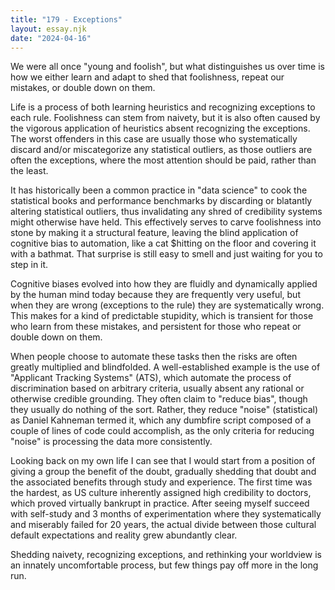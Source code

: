 ```yaml
---
title: "179 - Exceptions"
layout: essay.njk
date: "2024-04-16"
---
```


We were all once "young and foolish", but what distinguishes us over time is how we either learn and adapt to shed that foolishness, repeat our mistakes, or double down on them.

Life is a process of both learning heuristics and recognizing exceptions to each rule. Foolishness can stem from naivety, but it is also often caused by the vigorous application of heuristics absent recognizing the exceptions. The worst offenders in this case are usually those who systematically discard and/or miscategorize any statistical outliers, as those outliers are often the exceptions, where the most attention should be paid, rather than the least.

It has historically been a common practice in "data science" to cook the statistical books and performance benchmarks by discarding or blatantly altering statistical outliers, thus invalidating any shred of credibility systems might otherwise have held. This effectively serves to carve foolishness into stone by making it a structural feature, leaving the blind application of cognitive bias to automation, like a cat $hitting on the floor and covering it with a bathmat. That surprise is still easy to smell and just waiting for you to step in it.

Cognitive biases evolved into how they are fluidly and dynamically applied by the human mind today because they are frequently very useful, but when they are wrong (exceptions to the rule) they are systematically wrong. This makes for a kind of predictable stupidity, which is transient for those who learn from these mistakes, and persistent for those who repeat or double down on them.

When people choose to automate these tasks then the risks are often greatly multiplied and blindfolded. A well-established example is the use of "Applicant Tracking Systems" (ATS), which automate the process of discrimination based on arbitrary criteria, usually absent any rational or otherwise credible grounding. They often claim to "reduce bias", though they usually do nothing of the sort. Rather, they reduce "noise" (statistical) as Daniel Kahneman termed it, which any dumbfire script composed of a couple of lines of code could accomplish, as the only criteria for reducing "noise" is processing the data more consistently.

Looking back on my own life I can see that I would start from a position of giving a group the benefit of the doubt, gradually shedding that doubt and the associated benefits through study and experience. The first time was the hardest, as US culture inherently assigned high credibility to doctors, which proved virtually bankrupt in practice. After seeing myself succeed with self-study and 3 months of experimentation where they systematically and miserably failed for 20 years, the actual divide between those cultural default expectations and reality grew abundantly clear.

Shedding naivety, recognizing exceptions, and rethinking your worldview is an innately uncomfortable process, but few things pay off more in the long run.

